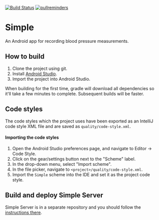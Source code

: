 [![Build Status](https://app.bitrise.io/app/db9b195f645cfed7/status.svg?token=0UVLxgCzsz75d21FUnkfhg&branch=master)](https://www.bitrise.io/app/db9b195f645cfed7)
[![pullreminders](https://pullreminders.com/badge.svg)](https://pullreminders.com?ref=badge)

# Simple

An Android app for recording blood pressure measurements.

## How to build

1. Clone the project using git.
2. Install [Android Studio](https://developer.android.com/studio/).
3. Import the project into Android Studio.

When building for the first time, gradle will download all dependencies so it'll take a few minutes to complete. Subsequent builds will be faster.

## Code styles
The code styles which the project uses have been exported as an IntelliJ code style XML file and are saved as `quality/code-style.xml`.

#### Importing the code styles
1. Open the Android Studio preferences page, and navigate to Editor -> Code Style.
2. Click on the gear/settings button next to the "Scheme" label.
3. In the drop-down menu, select "Import scheme".
4. In the file picker, navigate to  `<project>/quality/code-style.xml`.
5. Import the `Simple` scheme into the IDE and set it as the project code style.

## Build and deploy Simple Server

Simple Server is in a separate repository and you should follow the [instructions there](https://github.com/simpledotorg/simple-server/blob/master/README.md).

